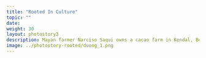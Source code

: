 ```yaml
---
title: "Rooted In Culture"
topic: ""
date:
weight: 30
layout: photostory3
description: Mayan farmer Narciso Saqui owns a cacao farm in Kendal, Belize, battling environmental change and aging to continue his father’s farming heritage and help preserve Mayan culture.
image: ../photostory-rooted/duong_1.png
---
```

